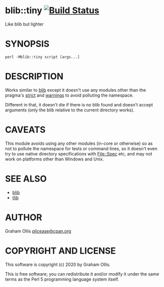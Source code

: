 # blib::tiny [![Build Status](https://secure.travis-ci.org/plicease/blib-tiny.png)](http://travis-ci.org/plicease/blib-tiny)

Like blib but lighter

# SYNOPSIS

```
perl -Mblib::tiny script [args...]
```

# DESCRIPTION

Works similar to [blib](https://metacpan.org/pod/blib) except it doesn't use any modules other than the
pragma's [strict](https://metacpan.org/pod/strict) and [warnings](https://metacpan.org/pod/warnings) to avoid polluting the namespace.

Different in that, it doesn't die if there is no blib found and doesn't
accept arguments (only the blib relative to the current directory works).

# CAVEATS

This module avoids using any other modules (in-core or otherwise) so as
not to pollute the namespace for tests or command lines, so it doesn't
even try to use native directory specifications with [File::Spec](https://metacpan.org/pod/File::Spec) etc,
and may not work on platforms other than Windows and Unix.

# SEE ALSO

- [blib](https://metacpan.org/pod/blib)
- [tlib](https://metacpan.org/pod/tlib)

# AUTHOR

Graham Ollis <plicease@cpan.org>

# COPYRIGHT AND LICENSE

This software is copyright (c) 2020 by Graham Ollis.

This is free software; you can redistribute it and/or modify it under
the same terms as the Perl 5 programming language system itself.
